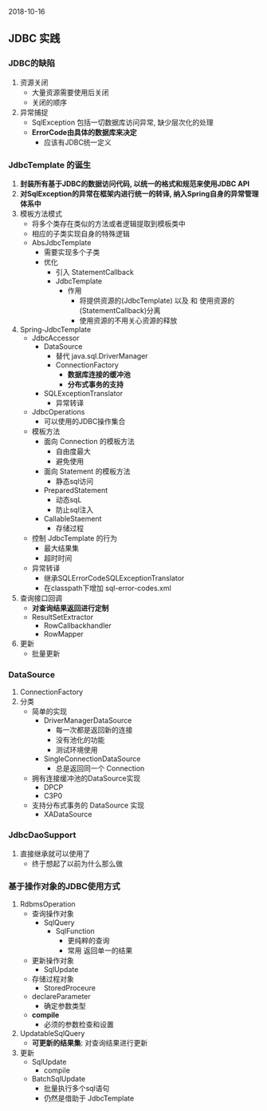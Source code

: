 2018-10-16

## JDBC 实践

### JDBC的缺陷
1. 资源关闭
    - 大量资源需要使用后关闭
    - 关闭的顺序
2. 异常捕捉
    - SqlException 包括一切数据库访问异常, 缺少层次化的处理
    - **ErrorCode由具体的数据库来决定**
        - 应该有JDBC统一定义

### JdbcTemplate 的诞生
1. **封装所有基于JDBC的数据访问代码, 以统一的格式和规范来使用JDBC API**
2. **对SqlException的异常在框架内进行统一的转译, 纳入Spring自身的异常管理体系中**
3. 模板方法模式
    - 将多个类存在类似的方法或者逻辑提取到模板类中
    - 相应的子类实现自身的特殊逻辑
    - AbsJdbcTemplate
        - 需要实现多个子类
        - 优化
            - 引入 StatementCallback
            - JdbcTemplate
                - 作用
                    - 将提供资源的(JdbcTemplate) 以及 和 使用资源的(StatementCallback)分离
                    - 使用资源的不用关心资源的释放
4. Spring-JdbcTemplate
    - JdbcAccessor
        - DataSource
            - 替代 java.sql.DriverManager
            - ConnectionFactory
                - **数据库连接的缓冲池**
                - **分布式事务的支持**
        - SQLExceptionTranslator
            - 异常转译
    - JdbcOperations
        - 可以使用的JDBC操作集合
    - 模板方法
        - 面向 Connection 的模板方法
            - 自由度最大
            - 避免使用
        - 面向 Statement 的模板方法
            - 静态sql访问
        - PreparedStatement
            - 动态sqL
            - 防止sql注入
        - CallableStaement
            - 存储过程
    - 控制 JdbcTemplate 的行为
        - 最大结果集
        - 超时时间
    - 异常转译
        - 继承SQLErrorCodeSQLExceptionTranslator
        - 在classpath下增加 sql-error-codes.xml
4. 查询接口回调
    - **对查询结果返回进行定制**
    - ResultSetExtractor
        - RowCallbackhandler
        - RowMapper
5. 更新
    - 批量更新
    
### DataSource
1. ConnectionFactory
2. 分类
    - 简单的实现
        - DriverManagerDataSource
            - 每一次都是返回新的连接
            - 没有池化的功能
            - 测试环境使用
        - SingleConnectionDataSource
            - 总是返回同一个 Connection
    - 拥有连接缓冲池的DataSource实现
        - DPCP
        - C3P0
    - 支持分布式事务的 DataSource 实现
        - XADataSource

### JdbcDaoSupport
1. 直接继承就可以使用了
    - 终于想起了以前为什么那么做
    
### 基于操作对象的JDBC使用方式
1. RdbmsOperation
    - 查询操作对象
        - SqlQuery
            - SqlFunction
                - 更纯粹的查询
                - 常用 返回单一的结果
    - 更新操作对象
        - SqlUpdate
    - 存储过程对象
        - StoredProceure
    - declareParameter
        - 确定参数类型
    - **compile**
        - 必须的参数检查和设置
2. UpdatableSqlQuery
    - **可更新的结果集**: 对查询结果进行更新
3. 更新
    - SqlUpdate
        - compile
    - BatchSqlUpdate
        - 批量执行多个sql语句
        - 仍然是借助于 JdbcTemplate 
